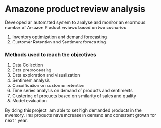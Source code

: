 # Amazone product review analysis
Developed an automated system to analyse and monitor an enormous number of Amazon Product reviews
based on two scenarios
1) Inventory optimization and demand forecasting
2) Customer Retention and Sentiment forecasting
 
### Methods used to reach the objectives
1) Data Collection
2) Data preprocessing
3) Data exploration and visualization
4) Sentiment analysis
5) Classification on customer retention
6) Time series analysis on demand of products and sentiments
7) Clustering of products based on similarity of sales and quality
8) Model evaluation

By doing this project i am able to set high demanded products in the inventory.This products have increase in demand and consistent growth for next 1 year.
